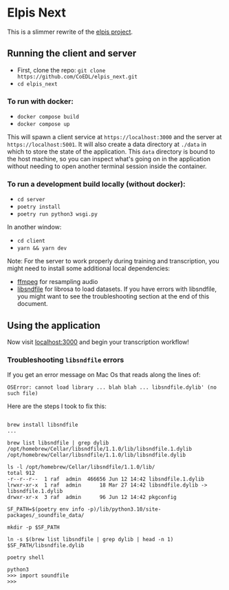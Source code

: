 # Elpis Next

This is a slimmer rewrite of the [elpis project](https://github.com/CoEDL/elpis).

## Running the client and server

- First, clone the repo: `git clone https://github.com/CoEDL/elpis_next.git`
- `cd elpis_next`

### To run with docker:

- `docker compose build`
- `docker compose up`

This will spawn a client service at `https://localhost:3000` and the server at `https://localhost:5001`.
It will also create a data directory at `./data` in which to store the state of the application. This `data` directory is bound to the host machine,
so you can inspect what's going on in the application without needing to open another terminal session inside the container.

### To run a development build locally (without docker):

- `cd server`
- `poetry install`
- `poetry run python3 wsgi.py`

In another window:

- `cd client`
- `yarn && yarn dev`

Note: For the server to work properly during training and transcription, you might need to install some additional local dependencies:

- [ffmpeg](https://formulae.brew.sh/formula/ffmpeg) for resampling audio
- [libsndfile](https://formulae.brew.sh/formula/libsndfile) for librosa to load datasets.
  If you have errors with libsndfile, you might want to see the troubleshooting section at the end of this document.

## Using the application

Now visit [localhost:3000](https://localhost:3000) and begin your transcription workflow!

### Troubleshooting `libsndfile` errors

If you get an error message on Mac Os that reads along the lines of:

```
OSError: cannot load library ... blah blah ... libsndfile.dylib' (no such file)
```

Here are the steps I took to fix this:

```

brew install libsndfile
...

brew list libsndfile | grep dylib
/opt/homebrew/Cellar/libsndfile/1.1.0/lib/libsndfile.1.dylib
/opt/homebrew/Cellar/libsndfile/1.1.0/lib/libsndfile.dylib

ls -l /opt/homebrew/Cellar/libsndfile/1.1.0/lib/
total 912
-r--r--r--  1 raf  admin  466656 Jun 12 14:42 libsndfile.1.dylib
lrwxr-xr-x  1 raf  admin      18 Mar 27 14:42 libsndfile.dylib -> libsndfile.1.dylib
drwxr-xr-x  3 raf  admin      96 Jun 12 14:42 pkgconfig

SF_PATH=$(poetry env info -p)/lib/python3.10/site-packages/_soundfile_data/

mkdir -p $SF_PATH

ln -s $(brew list libsndfile | grep dylib | head -n 1) $SF_PATH/libsndfile.dylib

poetry shell

python3
>>> import soundfile
>>>
```
